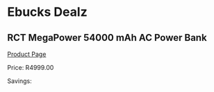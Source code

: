 
# Ebucks Dealz
## RCT MegaPower 54000 mAh AC Power Bank
[Product Page](https://www.ebucks.com/web/shop/productSelected.do?prodId=872807633&catId=935859602)

Price: R4999.00

Savings: 


	